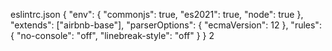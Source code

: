 eslintrc.json
{
  "env": {
    "commonjs": true,
    "es2021": true,
    "node": true
  },
  "extends": ["airbnb-base"],
  "parserOptions": {
    "ecmaVersion": 12
  },
  "rules": {
    "no-console": "off",
    "linebreak-style": "off"
  }
}
 2  

